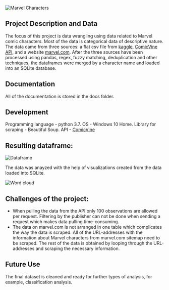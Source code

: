 ![Marvel Characters](https://github.com/natacasey/Wrangling_Marvel_Data_with_Python/blob/master/_assets/marveldata.gif)
## Project Description and Data

The focus of this project is data wrangling using data related to Marvel comic characters. Most of the data is categorical data of descriptive nature. 
The data came from three sources: a flat csv file from [kaggle](https://www.kaggle.com/fivethirtyeight/fivethirtyeight-comic-characters-dataset),
[ComicVine API](https://comicvine.gamespot.com/api/documentation), and a website [marvel.com](https://www.marvel.com/characters).
After the three sources have been processed using pandas, regex, fuzzy matching, deduplication and other techniques, the dataframes were merged by a character name and loaded into an SQLite database. 

## Documentation
All of the documentation is stored in the docs folder. 

## Development
Programming language - python 3.7. 
OS - Windows 10 Home. 
Library for scraping - Beautiful Soup. 
API - [ComicVine](https://comicvine.gamespot.com/api/)

## Resulting dataframe:

![Dataframe](https://github.com/natacasey/Wrangling_Marvel_Data_with_Python/blob/master/_assets/dataframe.PNG)


The data was anayzed with the help of visualizations created from the data loaded into SQLite.

![Word cloud](https://github.com/natacasey/Wrangling_Marvel_Data_with_Python/blob/master/_assets/Word_cloud.PNG)

## Challenges of the project:

- When pulling the data from the API only 100 observations are allowed per request. Filtering by the publisher can not be done when sending a request which makes data pulling time-consuming.
- The data on marvel.com is not arranged in one table which complicates the way the data is scraped. All of the URL-addresses with the information about Marvel characters from marvel.com sitemap need to be scraped. The rest of the data is obtained by looping through the URL-addresses and scraping the necessary information. 

## Future Use
The final dataset is cleaned and ready for further types of analysis, for example, classification analysis.  



